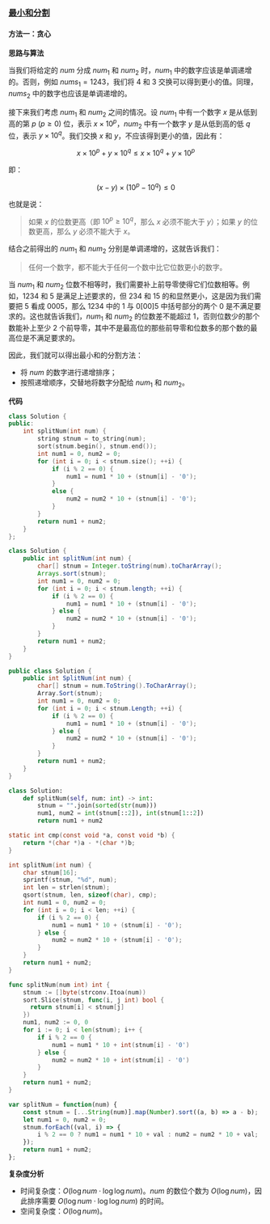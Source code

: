 ### [最小和分割](https://leetcode.cn/problems/split-with-minimum-sum/solutions/2470641/zui-xiao-he-fen-ge-by-leetcode-solution-6fde/)

#### 方法一：贪心

**思路与算法**

当我们将给定的 $num$ 分成 $num_1$ 和 $num_2$ 时，$num_1$ 中的数字应该是单调递增的。否则，例如 $nums_1 = 1243$，我们将 $4$ 和 $3$ 交换可以得到更小的值。同理，$nums_2$ 中的数字也应该是单调递增的。

接下来我们考虑 $num_1$ 和 $num_2$ 之间的情况。设 $num_1$ 中有一个数字 $x$ 是从低到高的第 $p~(p \geq 0)$ 位，表示 $x \times 10^p$，$num_2$ 中有一个数字 $y$ 是从低到高的低 $q$ 位，表示 $y \times 10^q$。我们交换 $x$ 和 $y$，不应该得到更小的值，因此有：

$$x \times 10^p + y \times 10^q \leq x \times 10^q + y \times 10^p$$

即：

$$(x - y) \times (10^p - 10^q) \leq 0$$

也就是说：

> 如果 $x$ 的位数更高（即 $10^p \geq 10^q$，那么 $x$ 必须不能大于 $y$）；如果 $y$ 的位数更高，那么 $y$ 必须不能大于 $x$。

结合之前得出的 $num_1$ 和 $num_2$ 分别是单调递增的，这就告诉我们：

> 任何一个数字，都不能大于任何一个数中比它位数更小的数字。

当 $num_1$ 和 $num_2$ 位数不相等时，我们需要补上前导零使得它们位数相等。例如，$1234$ 和 $5$ 是满足上述要求的，但 $234$ 和 $15$ 的和显然更小，这是因为我们需要把 $5$ 看成 $0005$，那么 $1234$ 中的 $1$ 与 $0[00]5$ 中括号部分的两个 $0$ 是不满足要求的。这也就告诉我们，$num_1$ 和 $num_2$ 的位数差不能超过 $1$，否则位数少的那个数能补上至少 $2$ 个前导零，其中不是最高位的那些前导零和位数多的那个数的最高位是不满足要求的。

因此，我们就可以得出最小和的分割方法：

-   将 $num$ 的数字进行递增排序；
-   按照递增顺序，交替地将数字分配给 $num_1$ 和 $num_2$。

**代码**

```cpp
class Solution {
public:
    int splitNum(int num) {
        string stnum = to_string(num);
        sort(stnum.begin(), stnum.end());
        int num1 = 0, num2 = 0;
        for (int i = 0; i < stnum.size(); ++i) {
            if (i % 2 == 0) {
                num1 = num1 * 10 + (stnum[i] - '0');
            }
            else {
                num2 = num2 * 10 + (stnum[i] - '0');
            }
        }
        return num1 + num2;
    }
};
```

```java
class Solution {
    public int splitNum(int num) {
        char[] stnum = Integer.toString(num).toCharArray();
        Arrays.sort(stnum);
        int num1 = 0, num2 = 0;
        for (int i = 0; i < stnum.length; ++i) {
            if (i % 2 == 0) {
                num1 = num1 * 10 + (stnum[i] - '0');
            } else {
                num2 = num2 * 10 + (stnum[i] - '0');
            }
        }
        return num1 + num2;
    }
}
```

```csharp
public class Solution {
    public int SplitNum(int num) {
        char[] stnum = num.ToString().ToCharArray();
        Array.Sort(stnum);
        int num1 = 0, num2 = 0;
        for (int i = 0; i < stnum.Length; ++i) {
            if (i % 2 == 0) {
                num1 = num1 * 10 + (stnum[i] - '0');
            } else {
                num2 = num2 * 10 + (stnum[i] - '0');
            }
        }
        return num1 + num2;
    }
}
```

```python
class Solution:
    def splitNum(self, num: int) -> int:
        stnum = "".join(sorted(str(num)))
        num1, num2 = int(stnum[::2]), int(stnum[1::2])
        return num1 + num2
```

```c
static int cmp(const void *a, const void *b) {
    return *(char *)a - *(char *)b;
}

int splitNum(int num) {
    char stnum[16];
    sprintf(stnum, "%d", num);
    int len = strlen(stnum);
    qsort(stnum, len, sizeof(char), cmp);
    int num1 = 0, num2 = 0;
    for (int i = 0; i < len; ++i) {
        if (i % 2 == 0) {
            num1 = num1 * 10 + (stnum[i] - '0');
        } else {
            num2 = num2 * 10 + (stnum[i] - '0');
        }
    }
    return num1 + num2;
}
```

```go
func splitNum(num int) int {
    stnum := []byte(strconv.Itoa(num))
    sort.Slice(stnum, func(i, j int) bool {
      return stnum[i] < stnum[j]
    })
    num1, num2 := 0, 0
    for i := 0; i < len(stnum); i++ {
        if i % 2 == 0 {
            num1 = num1 * 10 + int(stnum[i] - '0')
        } else {
            num2 = num2 * 10 + int(stnum[i] - '0')
        }
    }
    return num1 + num2;
}
```

```javascript
var splitNum = function(num) {
    const stnum = [...String(num)].map(Number).sort((a, b) => a - b);
    let num1 = 0, num2 = 0;
    stnum.forEach((val, i) => {
        i % 2 == 0 ? num1 = num1 * 10 + val : num2 = num2 * 10 + val;
    });
    return num1 + num2;
};
```

**复杂度分析**

-   时间复杂度：$O(\log num \cdot \log \log num)$。$num$ 的数位个数为 $O(\log num)$，因此排序需要 $O(\log num \cdot \log \log num)$ 的时间。
-   空间复杂度：$O(\log num)$。
